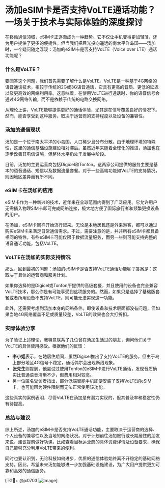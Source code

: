 # 汤加eSIM卡是否支持VoLTE通话功能？一场关于技术与实际体验的深度探讨

在移动通信领域，eSIM卡正逐渐成为一种趋势。它不仅让手机变得更加轻薄，还为用户提供了更多的便捷性。但当我们把目光投向遥远的南太平洋岛国——汤加时，一个疑问随之浮现：汤加的eSIM卡是否支持VoLTE（Voice over LTE）通话功能呢？

### 什么是VoLTE？

要回答这个问题，我们首先需要了解什么是VoLTE。VoLTE是一种基于4G网络的语音通话技术，相较于传统的2G或3G语音通话，它具有更高的音质、更低的延迟以及更高效的网络利用率。这意味着，在使用VoLTE进行通话时，你的语音信号会通过4G网络传输，而不是依赖于传统的电路交换网络。

从理论上讲，VoLTE能够提供更好的通话体验，尤其是在信号覆盖良好的情况下。然而，能否享受到这种服务，取决于运营商的支持程度以及设备的兼容性。

### 汤加的通信现状

汤加是一个位于南太平洋的小岛国，人口稀少且分布分散。由于地理环境的特殊性，这里的通信基础设施建设相对滞后。虽然近年来随着全球化的推进，汤加也在逐步改善其电信设施，但整体水平仍处于发展中阶段。

目前，汤加的主要运营商包括Digicel和Tonfon。这两家公司提供的服务主要是基本的语音通话、短信以及数据流量套餐。对于一些高端功能如VoLTE的支持情况，则因地区差异而有所不同。

### eSIM卡在汤加的应用

eSIM卡作为一种新兴的技术，近年来在全球范围内得到了广泛应用。它允许用户无需插入物理SIM卡即可完成网络连接，极大地方便了国际旅行者和频繁更换设备的用户。

在汤加，eSIM卡同样开始流行起来。无论是本地居民还是外来游客，都可以通过购买eSIM卡来满足日常通信需求。不过，需要注意的是，并非所有eSIM卡都具备相同的特性。有些eSIM卡可能仅限于数据流量服务，而另一些则可能支持完整的语音通话功能，包括VoLTE。

### VoLTE在汤加的实际支持情况

那么，回到最初的问题：汤加的eSIM卡是否支持VoLTE通话功能呢？答案是：这取决于具体的运营商和服务计划。

如果你选择的是Digicel或Tonfon所提供的高级套餐，并且使用的设备也完全兼容VoLTE技术，那么你是有可能享受到这项服务的。然而，如果只是选择了基础版套餐或者所用设备不支持VoLTE，则可能无法实现这一功能。

此外，还需要考虑到汤加本身的网络条件。即使设备和技术层面都没有问题，但如果当地4G网络覆盖不足或质量较差，VoLTE的效果也会大打折扣。

### 实际体验分享

为了验证上述理论，我特意联系了几位曾在汤加生活过的朋友，询问他们关于VoLTE的具体使用感受。根据他们的反馈：

- **李小姐**表示，在她居住期间，虽然Digicel推出了支持VoLTE的服务，但由于岛上部分地区4G信号不稳定，通话偶尔会出现断线现象。
- **张先生**则提到，他尝试过使用Tonfon的eSIM卡进行VoLTE通话，发现音质确实比普通语音清晰不少，但费用相对较高。
- 另一位匿名受访者指出，部分低端智能手机即便安装了支持VoLTE的eSIM卡，也可能因为硬件限制而无法正常使用该功能。

这些真实的案例表明，尽管VoLTE在汤加是有潜力实现的，但其普及率和稳定性仍有待提高。

### 总结与建议

综上所述，汤加的eSIM卡是否支持VoLTE通话功能，主要取决于运营商的选择、个人设备的兼容性以及当地的网络状况。对于计划前往汤加旅行或长期居住的朋友来说，建议提前做好功课，比如查看目标运营商的具体资费详情及设备要求，确保自己能够充分利用VoLTE带来的便利。

同时也要认识到，无论科技如何进步，优质的通信体验始终离不开稳定的基础网络支持。因此，希望未来汤加能够进一步加强基础设施建设，为广大用户提供更加可靠和高效的通信服务。

[TG💪+ @jx0703 ![Image](https://github.com/user-attachments/assets/dbca1d08-cadb-493c-b0ec-ad6f7a83f270)]